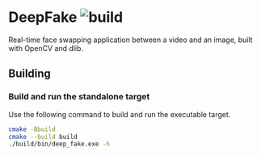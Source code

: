 # DeepFake ![build](https://img.shields.io/github/workflow/status/florianvazelle/deep-fake/build?label=Windows&logo=github)

Real-time face swapping application between a video and an image, built with OpenCV and dlib.

## Building

### Build and run the standalone target

Use the following command to build and run the executable target.

```bash
cmake -Bbuild
cmake --build build
./build/bin/deep_fake.exe -h
```
